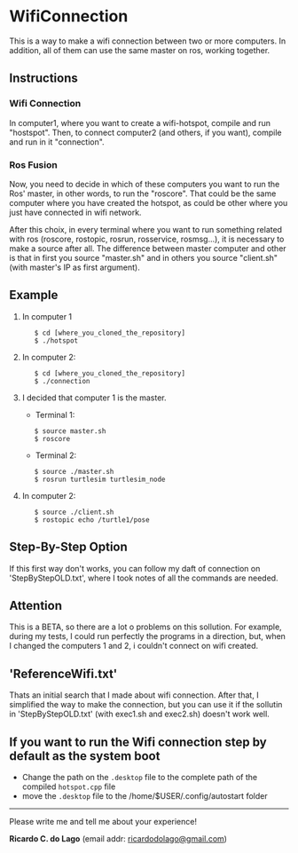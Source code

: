# WifiConnection
This is a way to make a wifi connection between two or more computers. In addition, all of them can use the same master on ros, working together.

## Instructions

### Wifi Connection
  In computer1, where you want to create a wifi-hotspot, compile and run "hostspot". Then, to connect computer2 (and others, if you want), compile and run in it "connection".
  
### Ros Fusion
Now, you need to decide in which of these computers you want to run the Ros' master, in other words, to run the "roscore". That could be the same computer where you have created the hotspot, as could be other where you just have connected in wifi network.

After this choix, in every terminal where you want to run something related with ros (roscore, rostopic, rosrun, rosservice, rosmsg...), it is necessary to make a source after all. The difference between master computer and other is that in first you source "master.sh" and in others you source "client.sh" (with master's IP as first argument).

## Example
1. In computer 1
   ```  
      $ cd [where_you_cloned_the_repository]
      $ ./hotspot
   ```  
2. In computer 2:
   ```
      $ cd [where_you_cloned_the_repository]
      $ ./connection
   ```
3. I decided that computer 1 is the master.   

   * Terminal 1:  
   ```  
      $ source master.sh  
      $ roscore
   ```   
   * Terminal 2:  
   ```  
      $ source ./master.sh  
      $ rosrun turtlesim turtlesim_node
   ```  

4. In computer 2:
   ```   
      $ source ./client.sh
      $ rostopic echo /turtle1/pose
   ```  

## Step-By-Step Option
  If this first way don't works, you can follow my daft of connection on 'StepByStepOLD.txt', where  I took notes of all the commands are needed.

## Attention
 This is a BETA, so there are a lot o problems on this sollution. For example, during my tests, I could run perfectly the programs in a direction, but, when I changed the computers 1 and 2, i couldn't connect on wifi created.
 
## 'ReferenceWifi.txt'
 Thats an initial search that I made about wifi connection. After that, I simplified the way to make the connection, but you can use it if the sollutin in 'StepByStepOLD.txt' (with exec1.sh and exec2.sh) doesn't work well.

## If you want to run the Wifi connection step by default as the system boot
   * Change the path on the ```.desktop``` file to the complete path of the compiled ```hotspot.cpp``` file
   * move the ```.desktop``` file to the /home/$USER/.config/autostart folder
 --- ---
 
Please write me and tell me about your experience!
 
**Ricardo C. do Lago**
(email addr: ricardodolago@gmail.com)
